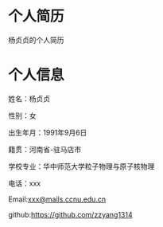 # 个人简历

杨贞贞的个人简历

# 个人信息
姓名：杨贞贞

性别：女

出生年月：1991年9月6日

籍贯：河南省-驻马店市

学校专业：华中师范大学粒子物理与原子核物理

电话：xxx

Email:xxx@mails.ccnu.edu.cn

github:https://github.com/zzyang1314

